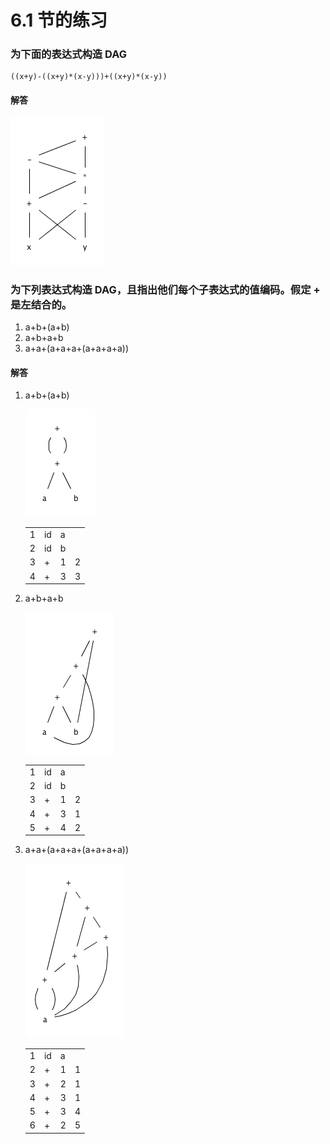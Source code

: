 # 6.1 节的练习

### 为下面的表达式构造 DAG

    ((x+y)-((x+y)*(x-y)))+((x+y)*(x-y))

#### 解答

![6.1.1](./assets/6.1.1.gif)


### 为下列表达式构造 DAG，且指出他们每个子表达式的值编码。假定 + 是左结合的。

1. a+b+(a+b)
2. a+b+a+b
3. a+a+(a+a+a+(a+a+a+a))

#### 解答

1. a+b+(a+b)

    ![6 1 2-1](./assets/6.1.2-1.gif)
    
    <table>
        <tbody>
            <tr>
                <td>1</td>
                <td>id</td>
                <td>a</td>
                <td></td>
            </tr>
            <tr>
                <td>2</td>
                <td>id</td>
                <td>b</td>
                <td></td>
            </tr>
            <tr>
                <td>3</td>
                <td>+</td>
                <td>1</td>
                <td>2</td>
            </tr>
            <tr>
                <td>4</td>
                <td>+</td>
                <td>3</td>
                <td>3</td>
            </tr>
        </tbody>
    </table>

2. a+b+a+b

    ![6 1 2-2](./assets/6.1.2-2.gif)

    <table>
        <tbody>
            <tr>
                <td>1</td>
                <td>id</td>
                <td>a</td>
                <td></td>
            </tr>
            <tr>
                <td>2</td>
                <td>id</td>
                <td>b</td>
                <td></td>
            </tr>
            <tr>
                <td>3</td>
                <td>+</td>
                <td>1</td>
                <td>2</td>
            </tr>
            <tr>
                <td>4</td>
                <td>+</td>
                <td>3</td>
                <td>1</td>
            </tr>
            <tr>
                <td>5</td>
                <td>+</td>
                <td>4</td>
                <td>2</td>
            </tr>
        </tbody>
    </table>

3. a+a+(a+a+a+(a+a+a+a))

    ![6 1 2-3](./assets/6.1.2-3.gif)
    <table>
        <tbody>
            <tr>
                <td>1</td>
                <td>id</td>
                <td>a</td>
                <td></td>
            </tr>
            <tr>
                <td>2</td>
                <td>+</td>
                <td>1</td>
                <td>1</td>
            </tr>
            <tr>
                <td>3</td>
                <td>+</td>
                <td>2</td>
                <td>1</td>
            </tr>
            <tr>
                <td>4</td>
                <td>+</td>
                <td>3</td>
                <td>1</td>
            </tr>
            <tr>
                <td>5</td>
                <td>+</td>
                <td>3</td>
                <td>4</td>
            </tr>
            <tr>
                <td>6</td>
                <td>+</td>
                <td>2</td>
                <td>5</td>
            </tr>
        </tbody>
    </table>
